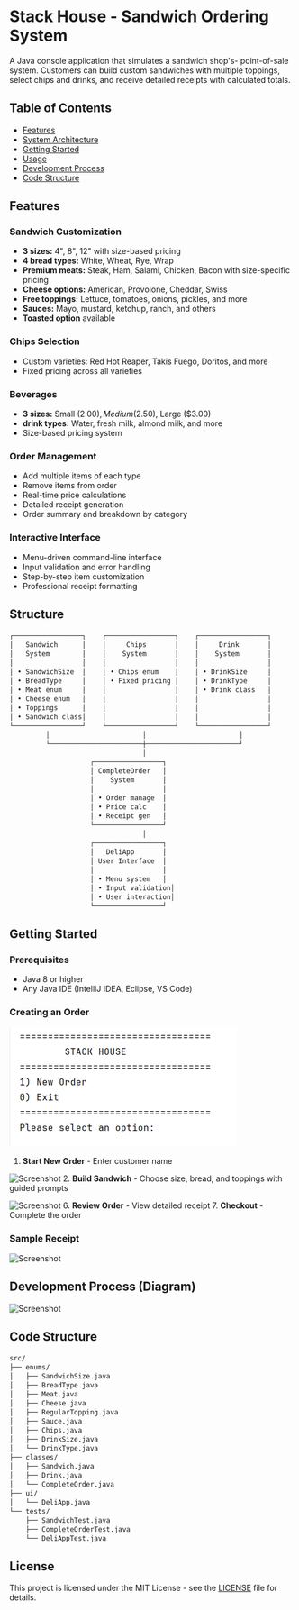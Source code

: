 # Stack House - Sandwich Ordering System

A Java console application that simulates a sandwich shop's- point-of-sale system. Customers can build custom sandwiches with multiple toppings, select chips and drinks, and receive detailed receipts with calculated totals.

## Table of Contents
- [Features](#features)
- [System Architecture](#system-architecture)
- [Getting Started](#getting-started)
- [Usage](#usage)
- [Development Process](#development-process)
- [Code Structure](#code-structure)


## Features

### Sandwich Customization
- **3 sizes:** 4", 8", 12" with size-based pricing
- **4 bread types:** White, Wheat, Rye, Wrap
- **Premium meats:** Steak, Ham, Salami, Chicken, Bacon with size-specific pricing
- **Cheese options:** American, Provolone, Cheddar, Swiss
- **Free toppings:** Lettuce, tomatoes, onions, pickles, and more
- **Sauces:** Mayo, mustard, ketchup, ranch, and others
- **Toasted option** available

### Chips Selection
- Custom varieties: Red Hot Reaper, Takis Fuego, Doritos, and more
- Fixed pricing across all varieties

### Beverages
- **3 sizes:** Small ($2.00), Medium ($2.50), Large ($3.00)
- **drink types:** Water, fresh milk, almond milk, and more
- Size-based pricing system

### Order Management
- Add multiple items of each type
- Remove items from order
- Real-time price calculations
- Detailed receipt generation
- Order summary and breakdown by category

### Interactive Interface
- Menu-driven command-line interface
- Input validation and error handling
- Step-by-step item customization
- Professional receipt formatting

## Structure

```
┌─────────────────┐    ┌─────────────────┐    ┌─────────────────┐
│   Sandwich      │    │     Chips       │    │     Drink       │
│   System        │    │    System       │    │    System       │
│                 │    │                 │    │                 │
│ • SandwichSize  │    │ • Chips enum    │    │ • DrinkSize     │
│ • BreadType     │    │ • Fixed pricing │    │ • DrinkType     │
│ • Meat enum     │    │                 │    │ • Drink class   │
│ • Cheese enum   │    │                 │    │                 │
│ • Toppings      │    │                 │    │                 │
│ • Sandwich class│    │                 │    │                 │
└─────────────────┘    └─────────────────┘    └─────────────────┘
         │                       │                       │
         └───────────────────────┼───────────────────────┘
                                 │
                    ┌─────────────────┐
                    │ CompleteOrder   │
                    │    System       │
                    │                 │
                    │ • Order manage  │
                    │ • Price calc    │
                    │ • Receipt gen   │
                    └─────────────────┘
                                 │
                    ┌─────────────────┐
                    │   DeliApp       │
                    │ User Interface  │
                    │                 │
                    │ • Menu system   │
                    │ • Input validation│
                    │ • User interaction│
                    └─────────────────┘
```

## Getting Started

### Prerequisites
- Java 8 or higher
- Any Java IDE (IntelliJ IDEA, Eclipse, VS Code)




### Creating an Order
![Screenshot](images/Screenshot%202025-05-30%20060852.png)
1. **Start New Order** - Enter customer name

   
![Screenshot](images/Screenshot%202025-05-30%060956.png)
2. **Build Sandwich** - Choose size, bread, and toppings with guided prompts


![Screenshot](images/Screenshot%202025-05-30%060956.png)
6. **Review Order** - View detailed receipt
7. **Checkout** - Complete the order
### Sample Receipt
![Screenshot](images/Screenshot%202025-05-30%061104.png)


## Development Process (Diagram)
![Screenshot](images/Screenshot%202025-05-30%060736.png)




## Code Structure

```
src/
├── enums/
│   ├── SandwichSize.java
│   ├── BreadType.java
│   ├── Meat.java
│   ├── Cheese.java
│   ├── RegularTopping.java
│   ├── Sauce.java
│   ├── Chips.java
│   ├── DrinkSize.java
│   └── DrinkType.java
├── classes/
│   ├── Sandwich.java
│   ├── Drink.java
│   └── CompleteOrder.java
├── ui/
│   └── DeliApp.java
└── tests/
    ├── SandwichTest.java
    ├── CompleteOrderTest.java
    └── DeliAppTest.java
```

## License

This project is licensed under the MIT License - see the [LICENSE](LICENSE) file for details.
